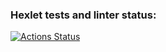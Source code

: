 ### Hexlet tests and linter status:
[![Actions Status](https://github.com/Dangerwind/java-project-72/actions/workflows/hexlet-check.yml/badge.svg)](https://github.com/Dangerwind/java-project-72/actions)